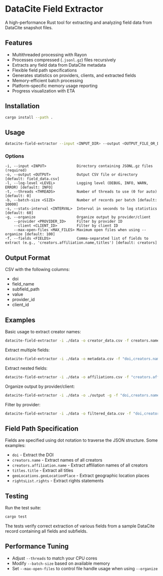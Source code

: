 # DataCite Field Extractor

A high-performance Rust tool for extracting and analyzing field data from DataCite snapshot files.

## Features

- Multithreaded processing with Rayon
- Processes compressed (`.jsonl.gz`) files recursively
- Extracts any field data from DataCite metadata
- Flexible field path specifications
- Generates statistics on providers, clients, and extracted fields
- Memory-efficient batch processing
- Platform-specific memory usage reporting
- Progress visualization with ETA

## Installation

```bash
cargo install --path .
```

## Usage

```bash
datacite-field-extractor --input <INPUT_DIR> --output <OUTPUT_FILE_OR_DIR> --fields <FIELDS> [OPTIONS]
```

### Options

```
-i, --input <INPUT>              Directory containing JSONL.gz files (required)
-o, --output <OUTPUT>            Output CSV file or directory [default: field_data.csv]
-l, --log-level <LEVEL>          Logging level (DEBUG, INFO, WARN, ERROR) [default: INFO]
-t, --threads <THREADS>          Number of threads to use (0 for auto) [default: 0]
-b, --batch-size <SIZE>          Number of records per batch [default: 10000]
-s, --stats-interval <INTERVAL>  Interval in seconds to log statistics [default: 60]
-g, --organize                   Organize output by provider/client
    --provider <PROVIDER_ID>     Filter by provider ID
    --client <CLIENT_ID>         Filter by client ID
    --max-open-files <MAX_FILES> Maximum open files when using --organize [default: 100]
-f, --fields <FIELDS>            Comma-separated list of fields to extract (e.g., 'creators.affiliation.name,titles') [default: creators]
```

## Output Format

CSV with the following columns:
- doi
- field_name
- subfield_path
- value
- provider_id
- client_id

## Examples

Basic usage to extract creator names:
```bash
datacite-field-extractor -i ./data -o creator_data.csv -f creators.name
```

Extract multiple fields:
```bash
datacite-field-extractor -i ./data -o metadata.csv -f "doi,creators.name,titles.title,subjects.subject"
```

Extract nested fields:
```bash
datacite-field-extractor -i ./data -o affiliations.csv -f "creators.affiliation.name,contributors.affiliation.name"
```

Organize output by provider/client:
```bash
datacite-field-extractor -i ./data -o ./output -g -f "doi,creators.name"
```

Filter by provider:
```bash
datacite-field-extractor -i ./data -o filtered_data.csv -f "doi,creators.name" --provider example-provider
```

## Field Path Specification

Fields are specified using dot notation to traverse the JSON structure. Some examples:

- `doi` - Extract the DOI
- `creators.name` - Extract names of all creators
- `creators.affiliation.name` - Extract affiliation names of all creators
- `titles.title` - Extract all titles
- `geoLocations.geoLocationPlace` - Extract geographic location places
- `rightsList.rights` - Extract rights statements

## Testing

Run the test suite:

```bash
cargo test
```

The tests verify correct extraction of various fields from a sample DataCite record containing all fields and subfields.

## Performance Tuning

- Adjust `--threads` to match your CPU cores
- Modify `--batch-size` based on available memory
- Set `--max-open-files` to control file handle usage when using `--organize`